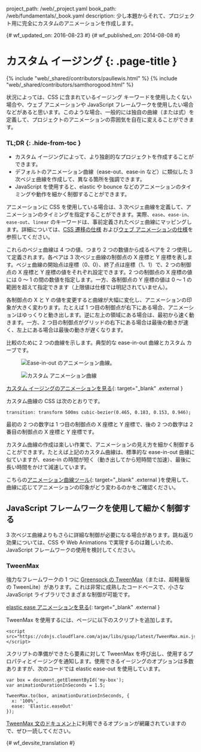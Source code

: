 project_path: /web/_project.yaml
book_path: /web/fundamentals/_book.yaml
description: 少し本題からそれて、プロジェクト用に完全にカスタムのアニメーションを作成します。

{# wf_updated_on: 2016-08-23 #}
{# wf_published_on: 2014-08-08 #}

# カスタム イージング {: .page-title }

{% include "web/_shared/contributors/paullewis.html" %}
{% include "web/_shared/contributors/samthorogood.html" %}

状況によっては、CSS に含まれているイージング キーワードを使用したくない場合や、ウェブ アニメーションや JavaScript フレームワークを使用したい場合などがあると思います。このような場合、一般的には独自の曲線（または式）を定義して、プロジェクトのアニメーションの雰囲気を自在に変えることができます。

### TL;DR {: .hide-from-toc }
* カスタム イージングによって、より独創的なプロジェクトを作成することができます。
* デフォルトのアニメーション曲線（ease-out、ease-in など）に類似した 3 次ベジェ曲線を作成して、異なる箇所を強調できます。
* JavaScript を使用すると、elastic や bounce などのアニメーションのタイミングや動作を細かく制御することができます。


アニメーションに CSS を使用している場合は、3 次ベジェ曲線を定義して、アニメーションのタイミングを指定することができます。実際、`ease`、`ease-in`、`ease-out`、`linear` のキーワードは、事前定義されたベジェ曲線にマッピングします。詳細については、[CSS 遷移の仕様](http://www.w3.org/TR/css3-transitions/) および[ウェブ アニメーションの仕様](https://w3c.github.io/web-animations/#scaling-using-a-cubic-bezier-curve)を参照してください。

これらのベジェ曲線は 4 つの値、つまり 2 つの数値から成るペアを 2 つ使用して定義されます。各ペアは 3 次ベジェ曲線の制御点の X 座標と Y 座標を表します。ベジェ曲線の開始点は座標（0、0）、終了点は座標（1、1）で、2 つの制御点の X 座標と Y 座標の値をそれぞれ設定できます。2 つの制御点の X 座標の値には 0 ～ 1 の間の数値を指定します。一方、各制御点の Y 座標の値は 0 ～ 1 の範囲を超えて指定できます（上限値は仕様では明記されていません）。

各制御点の X と Y の値を変更すると曲線が大幅に変化し、アニメーションの印象が大きく変わります。たとえば 1 つ目の制御点が右下にある場合、アニメーションはゆっくりと動き出します。逆に左上の領域にある場合は、最初から速く動きます。一方、2 つ目の制御点がグリッドの右下にある場合は最後の動きが速く、左上にある場合は最後の動きが遅くなります。

比較のために 2 つの曲線を示します。典型的な ease-in-out 曲線とカスタム カーブです。

<div class="attempt-left">
  <figure>
    <img src="images/ease-in-out-markers.png" alt="Ease-in-out のアニメーション曲線。" />
  </figure>
</div>
<div class="attempt-right">
  <figure>
    <img src="images/custom.png" alt="カスタム アニメーション曲線" />
  </figure>
</div>

[カスタム イージングのアニメーションを見る](https://googlesamples.github.io/web-fundamentals/fundamentals/design-and-ux/animations/box-move-custom-curve.html){: target="_blank" .external }

カスタム曲線の CSS は次のとおりです。


    transition: transform 500ms cubic-bezier(0.465, 0.183, 0.153, 0.946);
    

最初の 2 つの数字は 1 つ目の制御点の X 座標と Y 座標で、後の 2 つの数字は 2 番目の制御点の X 座標と Y 座標です。

カスタム曲線の作成は楽しい作業で、アニメーションの見え方を細かく制御することができます。たとえば上記のカスタム曲線は、標準的な ease-in-out 曲線に似ていますが、ease-in の時間が短く（動き出してから短時間で加速）、最後に長い時間をかけて減速しています。

こちらの[アニメーション曲線ツール](https://googlesamples.github.io/web-fundamentals/fundamentals/design-and-ux/animations/curve-playground.html){: target="_blank" .external }を使用して、曲線に応じてアニメーションの印象がどう変わるのかをご確認ください。

##  JavaScript フレームワークを使用して細かく制御する

3 次ベジエ曲線よりもさらに詳細な制御が必要になる場合があります。跳ね返り効果については、CSS や Web Animations で実現するのは難しいため、JavaScript フレームワークの使用を検討してください。

###  TweenMax

強力なフレームワークの 1 つに [Greensock の TweenMax](https://github.com/greensock/GreenSock-JS/tree/master/src/minified)（または、超軽量版の TweenLite）があります。これは非常に成熟したコードベースで、小さな JavaScript ライブラリでさまざまな制御が可能です。

[elastic ease アニメーションを見る](https://googlesamples.github.io/web-fundamentals/fundamentals/design-and-ux/animations/box-move-elastic.html){: target="_blank" .external }

TweenMax を使用するには、ページに以下のスクリプトを追加します。


    <script src="https://cdnjs.cloudflare.com/ajax/libs/gsap/latest/TweenMax.min.js"></script>
    

スクリプトの準備ができたら要素に対して TweenMax を呼び出し、使用するプロパティとイージングを通知します。使用できるイージングのオプションは多数ありますが、次のコードでは elastic ease-out を使用しています。


    var box = document.getElementById('my-box');
    var animationDurationInSeconds = 1.5;
    
    TweenMax.to(box, animationDurationInSeconds, {
      x: '100%',
      ease: 'Elastic.easeOut'
    });
    

[TweenMax 文のドキュメント](https://greensock.com/docs/#/HTML5/GSAP/TweenMax/)に利用できるオプションが網羅されていますので、ぜひ一読してください。





{# wf_devsite_translation #}
